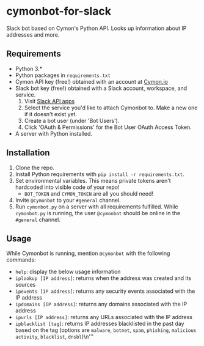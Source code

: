 # cymonbot-for-slack
Slack bot based on Cymon's Python API. Looks up information about IP addresses and more.

## Requirements
* Python 3.*
* Python packages in `requirements.txt`
* Cymon API key (free!) obtained with an account at [Cymon.io](http://www.cymon.io)
* Slack bot key (free!) obtained with a Slack account, workspace, and service. 
    1. Visit [Slack API apps](https://api.slack.com/apps)
    2. Select the service you'd like to attach Cymonbot to. Make a new one if it doesn't exist yet.
    3. Create a bot user (under 'Bot Users').
    4. Click 'OAuth & Permissions' for the Bot User OAuth Access Token.
* A server with Python installed. 

## Installation
1. Clone the repo. 
2. Install Python requirements with `pip install -r requirements.txt`. 
3. Set environmental variables. This means private tokens aren't hardcoded into visible code of your repo!
    * `BOT_TOKEN` and `CYMON_TOKEN` are all you should need!
4. Invite `@cymonbot` to your `#general` channel.
5. Run `cymonbot.py` on a server with all requirements fulfilled. While `cymonbot.py` is running, the user `@cymonbot` should be online in the `#general` channel. 

## Usage
While Cymonbot is running, mention `@cymonbot` with the following commands: 
* `help`: display the below usage information
* `iplookup [IP address]`: returns when the address was created and its sources
* `ipevents [IP address]`: returns any security events associated with the IP address
* `ipdomains [IP address]`: returns any domains associated with the IP address
* `ipurls [IP address]`: returns any URLs associated with the IP address
* `ipblacklist [tag]`: returns IP addresses blacklisted in the past day based on the tag (options are `malware`, `botnet`, `spam`, `phishing`, `malicious activity`, `blacklist`, `dnsbl`)\n'''
